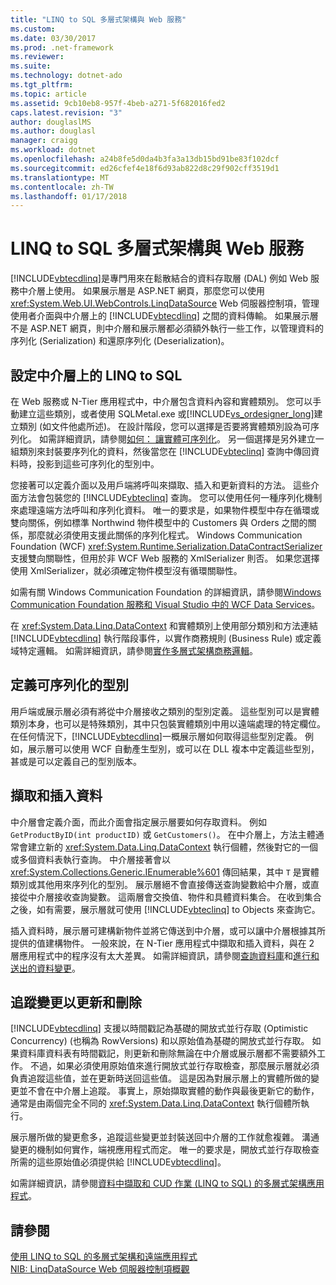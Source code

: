 ```yaml
---
title: "LINQ to SQL 多層式架構與 Web 服務"
ms.custom: 
ms.date: 03/30/2017
ms.prod: .net-framework
ms.reviewer: 
ms.suite: 
ms.technology: dotnet-ado
ms.tgt_pltfrm: 
ms.topic: article
ms.assetid: 9cb10eb8-957f-4beb-a271-5f682016fed2
caps.latest.revision: "3"
author: douglaslMS
ms.author: douglasl
manager: craigg
ms.workload: dotnet
ms.openlocfilehash: a24b8fe5d0da4b3fa3a13db15bd91be83f102dcf
ms.sourcegitcommit: ed26cfef4e18f6d93ab822d8c29f902cff3519d1
ms.translationtype: MT
ms.contentlocale: zh-TW
ms.lasthandoff: 01/17/2018
---
```

# <a name="linq-to-sql-n-tier-with-web-services"></a>LINQ to SQL 多層式架構與 Web 服務
[!INCLUDE[vbtecdlinq](../../../../../../includes/vbtecdlinq-md.md)]是專門用來在鬆散結合的資料存取層 (DAL) 例如 Web 服務中介層上使用。 如果展示層是 ASP.NET 網頁，那麼您可以使用 <xref:System.Web.UI.WebControls.LinqDataSource> Web 伺服器控制項，管理使用者介面與中介層上的 [!INCLUDE[vbtecdlinq](../../../../../../includes/vbtecdlinq-md.md)] 之間的資料傳輸。 如果展示層不是 ASP.NET 網頁，則中介層和展示層都必須額外執行一些工作，以管理資料的序列化 (Serialization) 和還原序列化 (Deserialization)。  
  
## <a name="setting-up-linq-to-sql-on-the-middle-tier"></a>設定中介層上的 LINQ to SQL  
 在 Web 服務或 N-Tier 應用程式中，中介層包含資料內容和實體類別。 您可以手動建立這些類別，或者使用 SQLMetal.exe 或[!INCLUDE[vs_ordesigner_long](../../../../../../includes/vs-ordesigner-long-md.md)]建立類別 (如文件他處所述)。 在設計階段，您可以選擇是否要將實體類別設為可序列化。 如需詳細資訊，請參閱[如何： 讓實體可序列化](../../../../../../docs/framework/data/adonet/sql/linq/how-to-make-entities-serializable.md)。 另一個選擇是另外建立一組類別來封裝要序列化的資料，然後當您在 [!INCLUDE[vbteclinq](../../../../../../includes/vbteclinq-md.md)] 查詢中傳回資料時，投影到這些可序列化的型別中。  
  
 您接著可以定義介面以及用戶端將呼叫來擷取、插入和更新資料的方法。 這些介面方法會包裝您的 [!INCLUDE[vbteclinq](../../../../../../includes/vbteclinq-md.md)] 查詢。 您可以使用任何一種序列化機制來處理遠端方法呼叫和序列化資料。 唯一的要求是，如果物件模型中存在循環或雙向關係，例如標準 Northwind 物件模型中的 Customers 與 Orders 之間的關係，那麼就必須使用支援此關係的序列化程式。 Windows Communication Foundation (WCF) <xref:System.Runtime.Serialization.DataContractSerializer> 支援雙向關聯性，但用於非 WCF Web 服務的 XmlSerializer 則否。 如果您選擇使用 XmlSerializer，就必須確定物件模型沒有循環關聯性。  
  
 如需有關 Windows Communication Foundation 的詳細資訊，請參閱[Windows Communication Foundation 服務和 Visual Studio 中的 WCF Data Services](/visualstudio/data-tools/windows-communication-foundation-services-and-wcf-data-services-in-visual-studio)。  
  
 在 <xref:System.Data.Linq.DataContext> 和實體類別上使用部分類別和方法連結 [!INCLUDE[vbtecdlinq](../../../../../../includes/vbtecdlinq-md.md)] 執行階段事件，以實作商務規則 (Business Rule) 或定義域特定邏輯。 如需詳細資訊，請參閱[實作多層式架構商務邏輯](../../../../../../docs/framework/data/adonet/sql/linq/implementing-business-logic-linq-to-sql.md)。  
  
## <a name="defining-the-serializable-types"></a>定義可序列化的型別  
 用戶端或展示層必須有將從中介層接收之類別的型別定義。 這些型別可以是實體類別本身，也可以是特殊類別，其中只包裝實體類別中用以遠端處理的特定欄位。 在任何情況下，[!INCLUDE[vbtecdlinq](../../../../../../includes/vbtecdlinq-md.md)]一概展示層如何取得這些型別定義。 例如，展示層可以使用 WCF 自動產生型別，或可以在 DLL 複本中定義這些型別，甚或是可以定義自己的型別版本。  
  
## <a name="retrieving-and-inserting-data"></a>擷取和插入資料  
 中介層會定義介面，而此介面會指定展示層要如何存取資料。 例如 `GetProductByID(int productID)` 或 `GetCustomers()`。 在中介層上，方法主體通常會建立新的 <xref:System.Data.Linq.DataContext> 執行個體，然後對它的一個或多個資料表執行查詢。 中介層接著會以 <xref:System.Collections.Generic.IEnumerable%601> 傳回結果，其中 `T` 是實體類別或其他用來序列化的型別。 展示層絕不會直接傳送查詢變數給中介層，或直接從中介層接收查詢變數。 這兩層會交換值、物件和具體資料集合。 在收到集合之後，如有需要，展示層就可使用 [!INCLUDE[vbteclinq](../../../../../../includes/vbteclinq-md.md)] to Objects 來查詢它。  
  
 插入資料時，展示層可建構新物件並將它傳送到中介層，或可以讓中介層根據其所提供的值建構物件。 一般來說，在 N-Tier 應用程式中擷取和插入資料，與在 2 層應用程式中的程序沒有太大差異。 如需詳細資訊，請參閱[查詢資料庫](../../../../../../docs/framework/data/adonet/sql/linq/querying-the-database.md)和[進行和送出的資料變更](../../../../../../docs/framework/data/adonet/sql/linq/making-and-submitting-data-changes.md)。  
  
## <a name="tracking-changes-for-updates-and-deletes"></a>追蹤變更以更新和刪除  
 [!INCLUDE[vbtecdlinq](../../../../../../includes/vbtecdlinq-md.md)] 支援以時間戳記為基礎的開放式並行存取 (Optimistic Concurrency) (也稱為 RowVersions) 和以原始值為基礎的開放式並行存取。 如果資料庫資料表有時間戳記，則更新和刪除無論在中介層或展示層都不需要額外工作。 不過，如果必須使用原始值來進行開放式並行存取檢查，那麼展示層就必須負責追蹤這些值，並在更新時送回這些值。 這是因為對展示層上的實體所做的變更並不會在中介層上追蹤。 事實上，原始擷取實體的動作與最後更新它的動作，通常是由兩個完全不同的 <xref:System.Data.Linq.DataContext> 執行個體所執行。  
  
 展示層所做的變更愈多，追蹤這些變更並封裝送回中介層的工作就愈複雜。 溝通變更的機制如何實作，端視應用程式而定。 唯一的要求是，開放式並行存取檢查所需的這些原始值必須提供給 [!INCLUDE[vbtecdlinq](../../../../../../includes/vbtecdlinq-md.md)]。  
  
 如需詳細資訊，請參閱[資料中擷取和 CUD 作業 (LINQ to SQL) 的多層式架構應用程式](../../../../../../docs/framework/data/adonet/sql/linq/data-retrieval-and-cud-operations-in-n-tier-applications.md)。  
  
## <a name="see-also"></a>請參閱  
 [使用 LINQ to SQL 的多層式架構和遠端應用程式](../../../../../../docs/framework/data/adonet/sql/linq/n-tier-and-remote-applications-with-linq-to-sql.md)  
 [NIB: LinqDataSource Web 伺服器控制項概觀](http://msdn.microsoft.com/en-us/104cfc3f-7385-47d3-8a51-830dfa791136)
